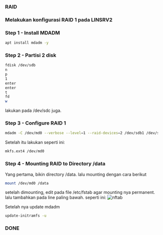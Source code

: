 ### RAID
### Melakukan konfigurasi RAID 1 pada LINSRV2
### Step 1 - Install MDADM
```bash
apt install mdadm -y
```
### Step 2 - Partisi 2 disk
```bash
fdisk /dev/sdb
n
p
1
enter
enter
t
fd
w
```
lakukan pada /dev/sdc juga.
### Step 3 - Configure RAID 1
```bash
mdadm -C /dev/md0 --verbose --level=1 --raid-devices=2 /dev/sdb1 /dev/sdc1
```
Setelah itu lakukan seperti ini:
```bash
mkfs.ext4 /dev/md0
```
### Step 4 - Mounting RAID to Directory /data
Yang pertama, bikin directory /data. lalu mounting dengan cara berikut
```bash
mount /dev/md0 /data
```
setelah dimounting, edit pada file /etc/fstab agar mounting nya permanent. lalu tambahkan pada line paling bawah. seperti ini:
![nftab](https://github.com/user-attachments/assets/a8615e7a-4bec-4478-b6a2-364712afac66)

Setelah nya update mdadm
```bash
update-initramfs -u
```
### DONE
